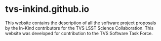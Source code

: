 # tvs-inkind.github.io
This website contains the description of all the software project proposals by the In-Kind contributors for the TVS LSST Science Collaboration. This website was developed for contribution to the TVS Software Task Force. 

